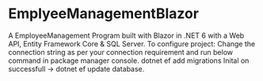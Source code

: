 # EmplyeeManagementBlazor
A EmployeeManagement Program built with Blazor in .NET 6  with a Web API, Entity Framework Core &amp; SQL Server.
To configure project:
Change the connection string as per your connection requirement and run below command in package manager console.
dotnet ef add migrations Inital 
on successfull -> dotnet ef update database.
